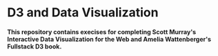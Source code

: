 # D3 and Data Visualization

#### This repository contains execises for completing Scott Murray's Interactive Data Visualization for the Web and Amelia Wattenberger's Fullstack D3 book. 
